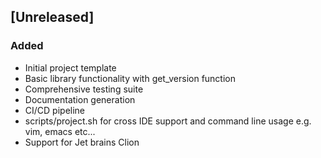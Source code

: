 ## [Unreleased]

### Added
- Initial project template
- Basic library functionality with get_version function
- Comprehensive testing suite
- Documentation generation
- CI/CD pipeline
- scripts/project.sh for cross IDE support and command line usage e.g. vim, emacs etc...
- Support for Jet brains Clion